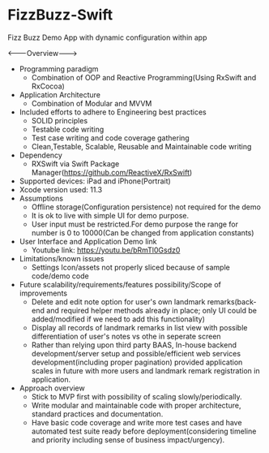 # FizzBuzz-Swift
Fizz Buzz Demo App with dynamic configuration within app


<---Overview--->
* Programming paradigm
  * Combination of OOP and Reactive Programming(Using RxSwift and RxCocoa)
* Application Architecture
  * Combination of Modular and MVVM
* Included efforts to adhere to Engineering best practices
  * SOLID principles
  * Testable code writing
  * Test case writing and code coverage gathering
  * Clean,Testable, Scalable, Reusable and Maintainable code writing
* Dependency
  * RXSwift via Swift Package Manager(https://github.com/ReactiveX/RxSwift) 
* Supported devices: iPad and iPhone(Portrait)
* Xcode  version used: 11.3
* Assumptions
  * Offline storage(Configuration persistence) not required for the demo
  * It is ok to live with simple UI for demo purpose.
  * User input must be restricted.For demo purpose the range for number is 0 to 10000(Can be changed from application constants)
* User Interface and Application Demo link
  * Youtube link: https://youtu.be/bRmTl0Gsdz0
* Limitations/known issues
  * Settings Icon/assets not properly sliced because of sample code/demo code 
* Future scalability/requirements/features possibility/Scope of improvements
  * Delete and edit note option for user's own landmark remarks(back-end and required helper methods already in place; only UI could be added/modified if we need to add this functionality)
  * Display all records of landmark remarks in list view with possible differentiation of user's notes vs othe in seperate screen
  * Rather than relying upon third party BAAS, In-house backend development/server setup and possible/efficient web services development(including proper pagination) provided application scales in future with more users and landmark remark registration in application.
* Approach overview
  * Stick to MVP first with possibility of scaling slowly/periodically.
  * Write modular and maintainable code with proper architecture, standard practices and documentation.
  * Have basic code coverage and write more test cases and have automated test suite ready before deployment(considering timeline and priority including sense of business impact/urgency).






